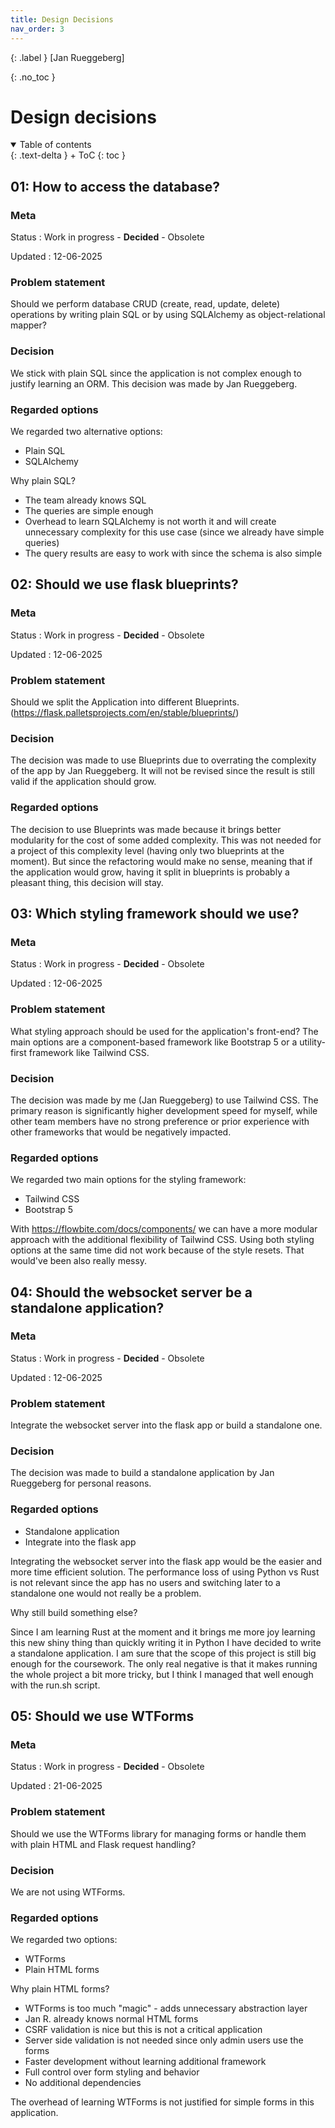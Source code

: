 ```yaml
---
title: Design Decisions
nav_order: 3
---
```


{: .label }
[Jan Rueggeberg]

{: .no_toc }
# Design decisions

<details open markdown="block">
{: .text-delta }
<summary>Table of contents</summary>
+ ToC
{: toc }
</details>

## 01: How to access the database?

### Meta

Status
: Work in progress - **Decided** - Obsolete

Updated
: 12-06-2025

### Problem statement

Should we perform database CRUD (create, read, update, delete) operations by writing plain SQL or by using SQLAlchemy as object-relational mapper?

### Decision

We stick with plain SQL since the application is not complex enough to justify learning an ORM. 
This decision was made by Jan Rueggeberg.

### Regarded options

We regarded two alternative options:

+ Plain SQL
+ SQLAlchemy

Why plain SQL?
+ The team already knows SQL
+ The queries are simple enough 
+ Overhead to learn SQLAlchemy is not worth it and will create unnecessary complexity for this use case (since we already have simple queries)
+ The query results are easy to work with since the schema is also simple

## 02: Should we use flask blueprints?

### Meta

Status
: Work in progress - **Decided** - Obsolete

Updated
: 12-06-2025

### Problem statement

Should we split the Application into different Blueprints. (https://flask.palletsprojects.com/en/stable/blueprints/) 
### Decision

The decision was made to use Blueprints due to overrating the complexity of the app by Jan Rueggeberg. It will not be revised since the result is still valid if the application should grow.

### Regarded options

The decision to use Blueprints was made because it brings better modularity for the cost of some added complexity. 
This was not needed for a project of this complexity level (having only two blueprints at the moment). But since the refactoring would make no sense, meaning that if the application would grow, having it split in blueprints is probably a pleasant thing, this decision will stay.

## 03: Which styling framework should we use?

### Meta

Status
: Work in progress - **Decided** - Obsolete

Updated
: 12-06-2025

### Problem statement

What styling approach should be used for the application's front-end? The main options are a component-based framework like Bootstrap 5 or a utility-first framework like Tailwind CSS.

### Decision

The decision was made by me (Jan Rueggeberg) to use Tailwind CSS. The primary reason is significantly higher development speed for myself, while other team members have no strong preference or prior experience with other frameworks that would be negatively impacted.

### Regarded options

We regarded two main options for the styling framework:

+ Tailwind CSS
+ Bootstrap 5

With https://flowbite.com/docs/components/ we can have a more modular approach with the additional flexibility of Tailwind CSS. 
Using both styling options at the same time did not work because of the style resets. That would've been also really messy.

## 04: Should the websocket server be a standalone application?

### Meta

Status
: Work in progress - **Decided** - Obsolete

Updated
: 12-06-2025

### Problem statement

Integrate the websocket server into the flask app or build a standalone one.

### Decision

The decision was made to build a standalone application by Jan Rueggeberg for personal reasons.

### Regarded options

+ Standalone application
+ Integrate into the flask app

Integrating the websocket server into the flask app would be the easier and more time efficient solution. The performance loss of using Python vs Rust is not relevant since the app has no users and switching later to a standalone one would not really be a problem.

Why still build something else?

Since I am learning Rust at the moment and it brings me more joy learning this new shiny thing than quickly writing it in Python I have decided to write a standalone application.
I am sure that the scope of this project is still big enough for the coursework. 
The only real negative is that it makes running the whole project a bit more tricky, but I think I managed that well enough with the run.sh script.

## 05: Should we use WTForms

### Meta

Status
: Work in progress - **Decided** - Obsolete

Updated
: 21-06-2025

### Problem statement

Should we use the WTForms library for managing forms or handle them with plain HTML and Flask request handling?

### Decision

We are not using WTForms. 

### Regarded options

We regarded two options:

+ WTForms
+ Plain HTML forms

Why plain HTML forms?
+ WTForms is too much "magic" - adds unnecessary abstraction layer
+ Jan R. already knows normal HTML forms
+ CSRF validation is nice but this is not a critical application
+ Server side validation is not needed since only admin users use the forms
+ Faster development without learning additional framework
+ Full control over form styling and behavior
+ No additional dependencies

The overhead of learning WTForms is not justified for simple forms in this application.
